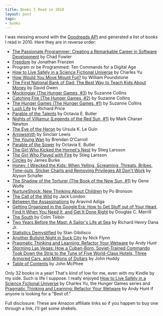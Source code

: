 ```yaml
---
title: Books I Read in 2010
layout: post
tags:
- books
---
```


I was messing around with the [Goodreads API][api] and generated a list of
books I read in 2010.  Here they are in reverse order:

<ul>
<li><a href="http://www.amazon.com/gp/search?keywords=9781934356340&index=books&linkCode=qs&tag=slackorama-20">The Passionate Programmer: Creating a Remarkable Career in Software Development</a> by Chad Fowler </li>
<li><a href="http://www.amazon.com/gp/search?keywords=9780374158460&index=books&linkCode=qs&tag=slackorama-20">Freedom</a> by Jonathan Franzen </li>
<li>Program or be Programmed: Ten Commands for a Digital Age</li>
<li><a href="http://www.amazon.com/gp/search?keywords=9780307379207&index=books&linkCode=qs&tag=slackorama-20">How to Live Safely in a Science Fictional Universe</a> by Charles Yu </li>
<li><a href="http://www.amazon.com/gp/search?keywords=9780759547636&index=books&linkCode=qs&tag=slackorama-20">How Would You Move Mount Fuji?</a> by William Poundstone </li>
<li><a href="http://www.amazon.com/gp/search?keywords=9780743204804&index=books&linkCode=qs&tag=slackorama-20">The First National Bank of Dad: The Best Way to Teach Kids About Money</a> by David Owen </li>
<li><a href="http://www.amazon.com/gp/search?keywords=9780439023511&index=books&linkCode=qs&tag=slackorama-20">Mockingjay (The Hunger Games, #3)</a> by Suzanne Collins </li>
<li><a href="http://www.amazon.com/gp/search?keywords=9780439023498&index=books&linkCode=qs&tag=slackorama-20">Catching Fire (The Hunger Games, #2)</a> by Suzanne Collins </li>
<li><a href="http://www.amazon.com/gp/search?keywords=9780439023481&index=books&linkCode=qs&tag=slackorama-20">The Hunger Games (The Hunger Games, #1)</a> by Suzanne Collins </li>
<li><a href="http://www.amazon.com/gp/search?keywords=9780374299255&index=books&linkCode=qs&tag=slackorama-20">Lush Life</a> by Richard Price </li>
<li><a href="http://www.amazon.com/gp/search?keywords=9780446610384&index=books&linkCode=qs&tag=slackorama-20">Parable of the Talents</a> by Octavia E. Butler </li>
<li><a href="http://www.amazon.com/gp/search?keywords=9780230712584&index=books&linkCode=qs&tag=slackorama-20">Nights of Villjamur (Legends of the Red Sun, #1)</a> by Mark Charan Newton </li>
<li><a href="http://www.amazon.com/gp/search?keywords=9780765346124&index=books&linkCode=qs&tag=slackorama-20">The Eye of the Heron</a> by Ursula K. Le Guin </li>
<li><a href="http://www.amazon.com/gp/search?keywords=9780451526915&index=books&linkCode=qs&tag=slackorama-20">Arrowsmith</a> by Sinclair Lewis </li>
<li><a href="http://www.amazon.com/gp/search?keywords=9780452284845&index=books&linkCode=qs&tag=slackorama-20">The Young Wan</a> by Brendan O'Carroll </li>
<li><a href="http://www.amazon.com/gp/search?keywords=9780446675505&index=books&linkCode=qs&tag=slackorama-20">Parable of the Sower</a> by Octavia E. Butler </li>
<li><a href="http://www.amazon.com/gp/search?keywords=9780307269997&index=books&linkCode=qs&tag=slackorama-20">The Girl Who Kicked the Hornet's Nest</a> by Stieg Larsson </li>
<li><a href="http://www.amazon.com/gp/search?keywords=9780307269980&index=books&linkCode=qs&tag=slackorama-20">The Girl Who Played with Fire</a> by Stieg Larsson </li>
<li><a href="http://www.amazon.com/gp/search?keywords=9781439127957&index=books&linkCode=qs&tag=slackorama-20">Circles</a> by James Burke </li>
<li><a href="http://www.amazon.com/gp/search?keywords=9780470156032&index=books&linkCode=qs&tag=slackorama-20">Honey, I Wrecked the Kids: When Yelling, Screaming, Threats, Bribes, Time-outs, Sticker Charts and Removing Privileges All Don't Work</a> by Alyson Schafer </li>
<li><a href="http://www.amazon.com/gp/search?keywords=9780671540661&index=books&linkCode=qs&tag=slackorama-20">The Shadow of the Torturer (The Book of the New Sun, #1)</a> by Gene Wolfe </li>
<li><a href="http://www.amazon.com/gp/search?keywords=9780446504126&index=books&linkCode=qs&tag=slackorama-20">NurtureShock: New Thinking About Children</a> by Po Bronson </li>
<li><a href="http://www.amazon.com/gp/search?keywords=9780439227148&index=books&linkCode=qs&tag=slackorama-20">The Call of the Wild</a> by Jack London </li>
<li><a href="http://www.amazon.com/gp/search?keywords=9781439152928&index=books&linkCode=qs&tag=slackorama-20">Between the Assassinations</a> by Aravind Adiga </li>
<li><a href="http://www.amazon.com/gp/search?keywords=9780385528177&index=books&linkCode=qs&tag=slackorama-20">Getting Organized in the Google Era: How to Get Stuff out of Your Head, Find It When You Need It, and Get It Done Right</a> by Douglas C. Merrill </li>
<li><a href="http://www.amazon.com/gp/search?keywords=9780140149869&index=books&linkCode=qs&tag=slackorama-20">The South</a> by Colm Tóibín </li>
<li><a href="http://www.amazon.com/gp/search?keywords=9781402179624&index=books&linkCode=qs&tag=slackorama-20">Two Years Before the Mast: A Sailor's Life at Sea</a> by Richard Henry Dana Jr. </li>
<li><a href="http://www.amazon.com/gp/search?keywords=9780071431187&index=books&linkCode=qs&tag=slackorama-20">Statistics Demystified</a> by Stan Gibilisco </li>
<li><a href="http://www.amazon.com/gp/search?keywords=9780393329407&index=books&linkCode=qs&tag=slackorama-20">Another Bullshit Night in Suck City</a> by Nick Flynn </li>
<li><a href="http://www.amazon.com/gp/search?keywords=9781934356050&index=books&linkCode=qs&tag=slackorama-20">Pragmatic Thinking and Learning: Refactor Your Wetware</a> by Andy Hunt </li>
<li><a href="http://www.amazon.com/gp/search?keywords=9780345487452&index=books&linkCode=qs&tag=slackorama-20">Storming Las Vegas: How a Cuban-Born, Soviet-Trained Commando Took Down the Strip to the Tune of Five World-Class Hotels, Three Armored Cars, and Millions of Dollars</a> by John Huddy </li>
<li><a href="http://www.amazon.com/gp/search?keywords=9780374520083&index=books&linkCode=qs&tag=slackorama-20">Table of Contents</a> by John McPhee </li>
</ul>

Only 32 books in a year!  That's kind of low for me, even with my Kindle by my
side.  Such is life I suppose.   I really enjoyed <a
href="http://www.amazon.com/gp/search?keywords=9780307379207&index=books&linkCode=qs&tag=slackorama-20">How
to Live Safely in a Science Fictional Universe</a> by Charles Yu, the
Hunger Games series and
<a
href="http://www.amazon.com/gp/search?keywords=9781934356050&index=books&linkCode=qs&tag=slackorama-20">Pragmatic
Thinking and Learning: Refactor Your Wetware</a> by Andy Hunt if anyone is
looking for a &quot;Best of.&quot;

Full disclosure:  These are Amazon affiliate links so if you happen to buy
one through a link, I'll get some shekels.

[api]: http://www.goodreads.com/api
